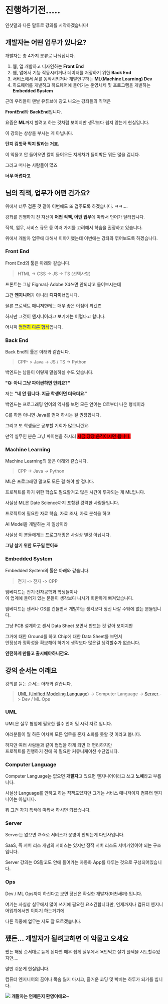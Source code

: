 # 진행하기전.....

인삿말과 다른 말투로 강의를 시작하겠습니다!

## 개발자는 어떤 업무가 있나요?

개발자는 총 4가지 분류로 나눠집니다.

1. 웹, 앱 개발하고 디자인하는 **Front End**
2. 웹, 앱에서 기능 작동시키거나 데이터를 저장하기 위한 **Back End**
3. 서비스에서 AI를 동작시키거나 개발연구하는 **ML(Machine Learning) Dev**
4. 하드웨어를 개발하고 하드웨어에 들어가는 운영체제 및 프로그램을 개발하는 **Embedded System**

근데 우리들이 맨날 유튜브에 광고 나오는 강좌들의 직책은

**FrontEnd**와 **BackEnd**입니다.

요즘은 **ML**까지 할려고 하는 것처럼 보이지만 생각보다 쉽지 않는게 현실입니다.

이 강의는 상상을 부시는 게 아닙니다.

**단지 김칫국 먹지 말라는 거죠.**

이 악물고 안 들어오면 칼이 들어오든 지게차가 들이박든 뭐든 많을 겁니다.

그러고 떠나는 사람들이 많죠

**너무 어렵다고**

##

## 님의 직책, 업무가 어떤 건가요?

위에서 너무 겁준 것 같아 이번에도 또 겁주도록 하겠습니다. ㅋㅋ....

강좌를 진행하기 전 자신이 **어떤 직책, 어떤 업무**에 따라서 언어가 달라집니다.

직책, 업무, 서비스 규모 등 여러 가지를 고려해서 학습을 권장하고 있습니다.

위에서 개발자 업무에 대해서 이야기했는데 이번에는 강좌와 엮어보도록 하겠습니다.

###

### Front End

Front End의 툴은 아래와 같습니다.

> HTML -> CSS -> JS -> TS (선택사항)

프론트는 그냥 Figma나 Adobe Xd쓰면 안되냐고 물어보시는데

그건 **엔지니어**가 아니라 **디자이너**입니다.

물론 프로젝트 매니저한테는 매우 좋은 이점이 되겠죠

하지만 그것이 엔지니어라고 보기에는 어렵다고 합니다.

어차피 <mark style="color:blue;">엄연히 다른 형식</mark>입니다.

###

### Back End

Back End의 툴은 아래와 같습니다.

> CPP- > Java -> JS / TS -> Python

백엔드는 남들이 이렇게 말씀하실 수도 있습니다.

**"Q: 아니 그냥 파이썬하면 안되요?"**

저는 **"네 안 됩니다. 지금 학생이면 더욱더요."**

백엔드는 프로그래밍 언어의 역사를 보면 모든 언어는 C로부터 나온 형식이라

C를 하든 아니면 Java를 먼저 하시는 걸 권장합니다.

그리고 또 학생들은 공부할 기회가 많으니깐요.

만약 실무인 분은 그냥 파이썬을 하시러 <mark style="background-color:red;">지금 당장 움직이시면 됩니다.</mark>

###

### Machine Learning

Machine Learning의 툴은 아래와 같습니다.

> CPP -> Java -> Python

ML은 프로그래밍 말고도 모든 걸 해야 할 겁니다.

프로젝트를 하기 위한 학습도 필요할거고 많은 시간이 투자되는 게 ML입니다.

사실상 ML은 Date Science까지 포함된 강력한 사람들입니다.

프로젝트에 필요한 자료 학습, 자료 조사, 자료 분석을 하고

AI Model을 개발하는 게 일상이라

사실상 이 분들에게는 프로그래밍은 사실상 별것 아닙니다.

**그냥 살기 위한 도구일 뿐이죠**

###

### Embedded System

Embedded System의 툴은 아래와 같습니다.

> 전기 -> 전자 -> CPP

임베디드는 전기·전자공학과 학생들이나\
이 업계에 들어가 있는 분들이 생각보다 나사가 희한하게 빠져있습니다.

임베디드는 센서나 OS를 건들면서 개발하는 생각보다 정신 나갈 수밖에 없는 분들입니다.

그냥 PCB 설계하고 센서 Data Sheet 보면서 만드는 것 같아 보이지만

그거에 대한 Ground를 하고 Chip에 대한 Data Sheet를 보면서\
안정성과 정확성을 확보해야 하기에 생각보다 많은걸 생각할수가 없습니다.

**안전하게 만들고 출시해야하니깐요.**

##

## 강의 순서는 이래요

강의를 듣는 순서는 아래와 같습니다.

> [UML (Unified Modeling Language)](broken-reference/) -> Computer Language -> [Server ](broken-reference/)-> Dev / ML Ops

###

### UML

UML은 실무 협업에 필요한 필수 언어 및 시각 자료 입니다.

여러분들이 뭘 하든 어차피 모든 업무를 혼자 소화를 못할 것 이라고 봅니다.

하지만 여러 사람들과 같이 협업을 하게 되면 더 편리하지만\
프로젝트를 진행하기 전에 꼭 필요한 커뮤니케이션 수단입니다.

###

### Computer Language

Computer Language는 없으면 **개팔자**고 있으면 엔지니어이라고 쓰고 **노예**라고 부릅니다.

사실상 Language를 안하고 하는 직책도있지만 그거는 서비스 매니저이지 컴퓨터 엔지니어는 아닙니다.

뭐 그건 자기 특색에 따라서 하시면 되겠습니다.

###

### Server

Server는 없으면 ~~ㄹㅇ로~~ 서비스가 운영이 안되는게 다반사입니다.

SaaS, 즉 서버 리스 개념의 서비스는 있지만 정작 서버 리스도 서버가있어야 되는 구조입니다.

Server 강의는 OS말고도 안에 들어가는 자동화 App를 다루는 것으로 구성되어있습니다.

###

### Ops

Dev / ML Ops까지 하신다고 보면 당신은 확실한 개발자(~~미친새끼)~~ 입니다.

여기는 사실상 실무에서 많이 쓰기에 필요한 요소긴합니다만, 언제까지나 컴퓨터 엔지니어업계에서만 이야기 하는거기에

다른 직종에 업무는 저도 잘 모르겠습니다.

##

## 쨌든... 개발자가 될려고하면 이 악물고 오세요

쨌든 해당 순서대로 듣게 된다면 매우 쉽게 실무에서 욕안먹고 살기 플젝을 시도할수있지만....

말만 쉬운게 현실입니다.

컴퓨터 엔지니어의 꿈이나 목숨 잃지 마시고, 즐거운 코딩 및 빡치는 하루가 되기를 빕니다.

![](https://mblogthumb-phinf.pstatic.net/MjAyMDA1MDNfMTgx/MDAxNTg4NDQ4Mzg1OTEz.qkdF728YQv1msJrMGd8fSUJeyQCEIGfEAEX3CJpEIBkg.cQp55SG71OXcdK3OOHxL0ew1N3f3PpvgwYxItZ26Wzgg.JPEG.cream-b/IMG\_2319.JPG?type=w800) **개팔자는 언제든지 환영이에요\~**
